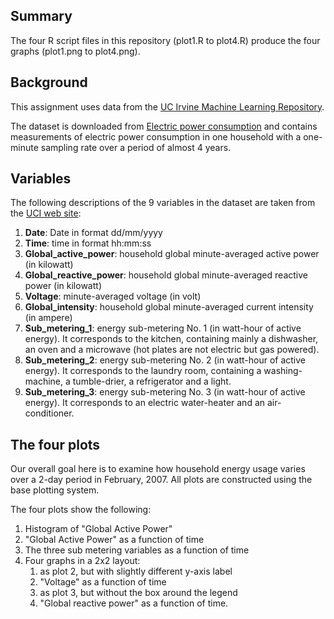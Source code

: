 ## Summary

The four R script files in this repository (plot1.R to plot4.R) produce
the four graphs (plot1.png to plot4.png).

## Background

This assignment uses data from the 
<a href="http://archive.ics.uci.edu/ml/">UC Irvine Machine
Learning Repository</a>.

The dataset is downloaded from <a href="https://d396qusza40orc.cloudfront.net/exdata%2Fdata%2Fhousehold_power_consumption.zip">Electric power consumption</a> and contains measurements of electric power consumption in
one household with a one-minute sampling rate over a period of almost 4 years. 

## Variables

The following descriptions of the 9 variables in the dataset are taken from
the <a href="https://archive.ics.uci.edu/ml/datasets/Individual+household+electric+power+consumption">UCI
web site</a>:

<ol>
<li><b>Date</b>: Date in format dd/mm/yyyy </li>
<li><b>Time</b>: time in format hh:mm:ss </li>
<li><b>Global_active_power</b>: household global minute-averaged active power (in kilowatt) </li>
<li><b>Global_reactive_power</b>: household global minute-averaged reactive power (in kilowatt) </li>
<li><b>Voltage</b>: minute-averaged voltage (in volt) </li>
<li><b>Global_intensity</b>: household global minute-averaged current intensity (in ampere) </li>
<li><b>Sub_metering_1</b>: energy sub-metering No. 1 (in watt-hour of active energy). It corresponds to the kitchen, containing mainly a dishwasher, an oven and a microwave (hot plates are not electric but gas powered). </li>
<li><b>Sub_metering_2</b>: energy sub-metering No. 2 (in watt-hour of active energy). It corresponds to the laundry room, containing a washing-machine, a tumble-drier, a refrigerator and a light. </li>
<li><b>Sub_metering_3</b>: energy sub-metering No. 3 (in watt-hour of active energy). It corresponds to an electric water-heater and an air-conditioner.</li>
</ol>

## The four plots

Our overall goal here is to examine how household energy usage
varies over a 2-day period in February, 2007. All plots are constructed
using the base plotting system.

The four plots show the following:
<ol>
<li>Histogram of "Global Active Power"</li>
<li>"Global Active Power" as a function of time</li>
<li>The three sub metering variables as a function of time</li>
<li>Four graphs in a 2x2 layout:
	<ol>
	<li>as plot 2, but with slightly different y-axis label</li>
	<li>"Voltage" as a function of time</li>
	<li>as plot 3, but without the box around the legend</li>
	<li>"Global reactive power" as a function of time.</li>
	</ol>
	</li>
</ol>


